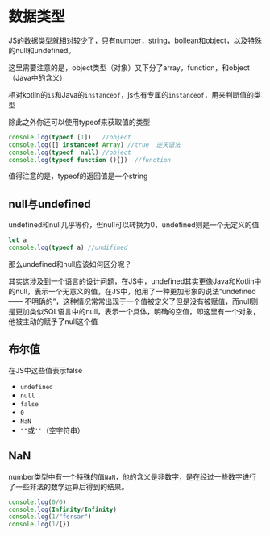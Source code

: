 # 数据类型

JS的数据类型就相对较少了，只有number，string，bollean和object，以及特殊的null和undefined。

这里需要注意的是，object类型（对象）又下分了array，function，和object（Java中的含义）

相对kotlin的`is`和Java的`instanceof`，js也有专属的`instanceof`，用来判断值的类型

除此之外你还可以使用typeof来获取值的类型

```js
console.log(typeof [1])   //object
console.log([] instanceof Array) //true  逆天语法
console.log(typeof  null) //object
console.log(typeof function (){})  //function
```

 值得注意的是，typeof的返回值是一个string

## null与undefined

undefined和null几乎等价，但null可以转换为0，undefined则是一个无定义的值

```js
let a  
console.log(typeof a) //undifined
```

那么undefined和null应该如何区分呢？

其实这涉及到一个语言的设计问题，在JS中，undefined其实更像Java和Kotlin中的null，表示一个无意义的值，在JS中，他用了一种更加形象的说法“undefined—— 不明确的”，这种情况常常出现于一个值被定义了但是没有被赋值，而null则是更加类似SQL语言中的null，表示一个具体，明确的空值，即这里有一个对象，他被主动的赋予了null这个值

## 布尔值

在JS中这些值表示false

- `undefined`
- `null`
- `false`
- `0`
- `NaN`
- `""`或`''`（空字符串）

## NaN

number类型中有一个特殊的值`NaN`，他的含义是非数字，是在经过一些数字进行了一些非法的数学运算后得到的结果。

```js
console.log(0/0)  
console.log(Infinity/Infinity)  
console.log(1/"fersar")  
console.log(1/{})
```

